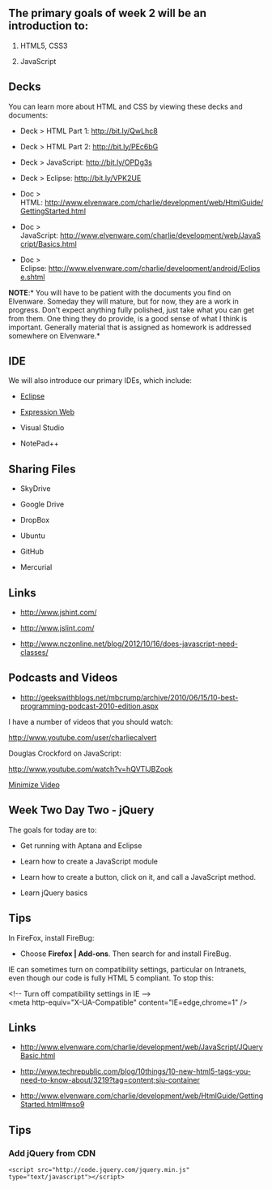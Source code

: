 The primary goals of week 2 will be an introduction to:
-------------------------------------------------------

1.  HTML5, CSS3

2.  JavaScript

Decks
-----

You can learn more about HTML and CSS by viewing these decks and documents:

-   Deck \> HTML Part 1: <http://bit.ly/QwLhc8>

-   Deck \> HTML Part 2: <http://bit.ly/PEc6bG>

-   Deck \> JavaScript: <http://bit.ly/OPDg3s>

-   Deck \> Eclipse: <http://bit.ly/VPK2UE>

-   Doc \>
    HTML: <http://www.elvenware.com/charlie/development/web/HtmlGuide/GettingStarted.html>

-   Doc \>
    JavaScript: <http://www.elvenware.com/charlie/development/web/JavaScript/Basics.html>

-   Doc \>
    Eclipse: <http://www.elvenware.com/charlie/development/android/Eclipse.shtml>

**NOTE**:* You will have to be patient with the documents you find on Elvenware.
Someday they will mature, but for now, they are a work in progress. Don't expect
anything fully polished, just take what you can get from them. One thing they do
provide, is a good sense of what I think is important. Generally material that
is assigned as homework is addressed somewhere on Elvenware.*

IDE
---

We will also introduce our primary IDEs, which include:

-   [Eclipse][1]

    [1]: <http://www.elvenware.com/charlie/development/android/Eclipse.shtml>

-   [Expression Web][2]

    [2]: <http://www.elvenware.com/charlie/development/web/HtmlGuide/ExpressionWebOverview.html>

-   Visual Studio

-   NotePad++

Sharing Files
-------------

-   SkyDrive

-   Google Drive

-   DropBox

-   Ubuntu

-   GitHub

-   Mercurial

Links
-----

-   <http://www.jshint.com/>

-   <http://www.jslint.com/>

-   <http://www.nczonline.net/blog/2012/10/16/does-javascript-need-classes/>

Podcasts and Videos
-------------------

-   <http://geekswithblogs.net/mbcrump/archive/2010/06/15/10-best-programming-podcast-2010-edition.aspx>

I have a number of videos that you should watch:

<http://www.youtube.com/user/charliecalvert>

Douglas Crockford on JavaScript:

<http://www.youtube.com/watch?v=hQVTIJBZook>

  
[Minimize Video][3]

[3]: <https://bc.instructure.com/courses/795060/wiki/week02-overview?module_item_id=4861821#>





Week Two Day Two - jQuery
-------------------------

The goals for today are to:

-   Get running with Aptana and Eclipse

-   Learn how to create a JavaScript module

-   Learn how to create a button, click on it, and call a JavaScript method.

-   Learn jQuery basics

Tips
----

In FireFox, install FireBug:

-   Choose **Firefox | Add-ons**. Then search for and install FireBug.

IE can sometimes turn on compatibility settings, particular on Intranets, even
though our code is fully HTML 5 compliant. To stop this:

\<!-- Turn off compatibility settings in IE --\>  
\<meta http-equiv="X-UA-Compatible" content="IE=edge,chrome=1" /\>

Links
-----

-   <http://www.elvenware.com/charlie/development/web/JavaScript/JQueryBasic.html>

-   <http://www.techrepublic.com/blog/10things/10-new-html5-tags-you-need-to-know-about/3219?tag=content;siu-container>

-   <http://www.elvenware.com/charlie/development/web/HtmlGuide/GettingStarted.html#mso9>

Tips
----

### Add jQuery from CDN

~~~~~~~~~~~~~~~~~~~~~~~~~~~~~~~~~~~~~~~~~~~~~~~~~~~~~~~~~~~~~~~~~~~~~~~~~~~~~~~~
<script src="http://code.jquery.com/jquery.min.js" type="text/javascript"></script>
~~~~~~~~~~~~~~~~~~~~~~~~~~~~~~~~~~~~~~~~~~~~~~~~~~~~~~~~~~~~~~~~~~~~~~~~~~~~~~~~
